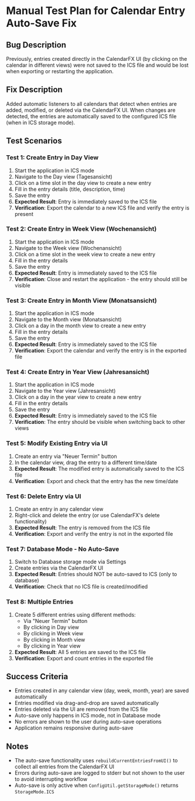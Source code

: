 # Manual Test Plan for Calendar Entry Auto-Save Fix

## Bug Description
Previously, entries created directly in the CalendarFX UI (by clicking on the calendar in different views) were not saved to the ICS file and would be lost when exporting or restarting the application.

## Fix Description
Added automatic listeners to all calendars that detect when entries are added, modified, or deleted via the CalendarFX UI. When changes are detected, the entries are automatically saved to the configured ICS file (when in ICS storage mode).

## Test Scenarios

### Test 1: Create Entry in Day View
1. Start the application in ICS mode
2. Navigate to the Day view (Tagesansicht)
3. Click on a time slot in the day view to create a new entry
4. Fill in the entry details (title, description, time)
5. Save the entry
6. **Expected Result**: Entry is immediately saved to the ICS file
7. **Verification**: Export the calendar to a new ICS file and verify the entry is present

### Test 2: Create Entry in Week View (Wochenansicht)
1. Start the application in ICS mode
2. Navigate to the Week view (Wochenansicht)
3. Click on a time slot in the week view to create a new entry
4. Fill in the entry details
5. Save the entry
6. **Expected Result**: Entry is immediately saved to the ICS file
7. **Verification**: Close and restart the application - the entry should still be visible

### Test 3: Create Entry in Month View (Monatsansicht)
1. Start the application in ICS mode
2. Navigate to the Month view (Monatsansicht)
3. Click on a day in the month view to create a new entry
4. Fill in the entry details
5. Save the entry
6. **Expected Result**: Entry is immediately saved to the ICS file
7. **Verification**: Export the calendar and verify the entry is in the exported file

### Test 4: Create Entry in Year View (Jahresansicht)
1. Start the application in ICS mode
2. Navigate to the Year view (Jahresansicht)
3. Click on a day in the year view to create a new entry
4. Fill in the entry details
5. Save the entry
6. **Expected Result**: Entry is immediately saved to the ICS file
7. **Verification**: The entry should be visible when switching back to other views

### Test 5: Modify Existing Entry via UI
1. Create an entry via "Neuer Termin" button
2. In the calendar view, drag the entry to a different time/date
3. **Expected Result**: The modified entry is automatically saved to the ICS file
4. **Verification**: Export and check that the entry has the new time/date

### Test 6: Delete Entry via UI
1. Create an entry in any calendar view
2. Right-click and delete the entry (or use CalendarFX's delete functionality)
3. **Expected Result**: The entry is removed from the ICS file
4. **Verification**: Export and verify the entry is not in the exported file

### Test 7: Database Mode - No Auto-Save
1. Switch to Database storage mode via Settings
2. Create entries via the CalendarFX UI
3. **Expected Result**: Entries should NOT be auto-saved to ICS (only to database)
4. **Verification**: Check that no ICS file is created/modified

### Test 8: Multiple Entries
1. Create 5 different entries using different methods:
   - Via "Neuer Termin" button
   - By clicking in Day view
   - By clicking in Week view
   - By clicking in Month view
   - By clicking in Year view
2. **Expected Result**: All 5 entries are saved to the ICS file
3. **Verification**: Export and count entries in the exported file

## Success Criteria
- Entries created in any calendar view (day, week, month, year) are saved automatically
- Entries modified via drag-and-drop are saved automatically
- Entries deleted via the UI are removed from the ICS file
- Auto-save only happens in ICS mode, not in Database mode
- No errors are shown to the user during auto-save operations
- Application remains responsive during auto-save

## Notes
- The auto-save functionality uses `rebuildCurrentEntriesFromUI()` to collect all entries from the CalendarFX UI
- Errors during auto-save are logged to stderr but not shown to the user to avoid interrupting workflow
- Auto-save is only active when `ConfigUtil.getStorageMode()` returns `StorageMode.ICS`
